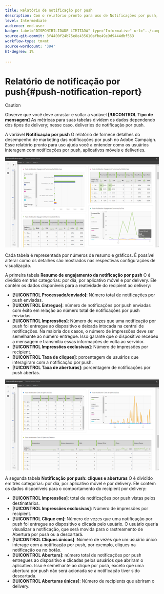 ```yaml
---
title: Relatório de notificação por push
description: Com o relatório pronto para uso de Notificações por push, saiba mais sobre o sucesso das notificações por push.
level: Intermediate
audience: end-user
badge: label="DISPONIBILIDADE LIMITADA" type="Informative" url="../campaign-standard-migration-home.md" tooltip="Restrito a usuários migrados do Campaign Standard"
source-git-commit: 3f4400f24b75e8e435610afbe49e9d9444dbf563
workflow-type: tm+mt
source-wordcount: '394'
ht-degree: 1%

---
```


# Relatório de notificação por push{#push-notification-report}

>[!CAUTION]
>
>Observe que você deve arrastar e soltar a variável **[!UICONTROL Tipo de mensagem]** As métricas para suas tabelas dividem os dados dependendo dos tipos de delivery; nesse caso, deliveries de notificação por push.

A variável **Notificação por push** O relatório de fornece detalhes do desempenho de marketing das notificações por push no Adobe Campaign. Esse relatório pronto para uso ajuda você a entender como os usuários interagem com notificações por push, aplicativos móveis e deliveries.

![](assets/dynamic_report_push.png)

Cada tabela é representada por números de resumo e gráficos. É possível alterar como os detalhes são mostrados nas respectivas configurações de visualização.

A primeira tabela **Resumo de engajamento da notificação por push** O é dividido em três categorias: por dia, por aplicativo móvel e por delivery. Ele contém os dados disponíveis para a reatividade do recipient ao delivery:

* **[!UICONTROL Processado/enviado]**: Número total de notificações por push enviadas.
* **[!UICONTROL Entregue]**: número de notificações por push enviadas com êxito em relação ao número total de notificações por push enviadas.
* **[!UICONTROL Impressões]**: Número de vezes que uma notificação por push foi entregue ao dispositivo e deixada intocada na central de notificações. Na maioria dos casos, o número de impressões deve ser semelhante ao número entregue. Isso garante que o dispositivo recebeu a mensagem e transmitiu essas informações de volta ao servidor.
* **[!UICONTROL Impressões exclusivas]**: Número de impressões por recipient.
* **[!UICONTROL Taxa de cliques]**: porcentagem de usuários que interagiram com a notificação por push.
* **[!UICONTROL Taxa de aberturas]**: porcentagem de notificações por push abertas.

![](assets/dynamic_report_push_2.png)

A segunda tabela **Notificação por push: cliques e aberturas** O é dividido em três categorias: por dia, por aplicativo móvel e por delivery. Ele contém os dados disponíveis para o comportamento do recipient por delivery:

* **[!UICONTROL Impressões]**: total de notificações por push vistas pelos destinatários.
* **[!UICONTROL Impressões exclusivas]**: Número de impressões por recipient.
* **[!UICONTROL Clique em]**: Número de vezes que uma notificação por push foi entregue ao dispositivo e clicada pelo usuário. O usuário queria visualizar a notificação, que será movida para o rastreamento de Abertura por push ou a descartará.
* **[!UICONTROL Cliques únicos]**: Número de vezes que um usuário único interage com a notificação por push, por exemplo, cliques na notificação ou no botão.
* **[!UICONTROL Abertura]**: número total de notificações por push entregues ao dispositivo e clicadas pelos usuários que abriram o aplicativo. Isso é semelhante ao clique por push, exceto que uma abertura por push não será acionada se a notificação tiver sido descartada.
* **[!UICONTROL Aberturas únicas]**: Número de recipients que abriram o delivery.
